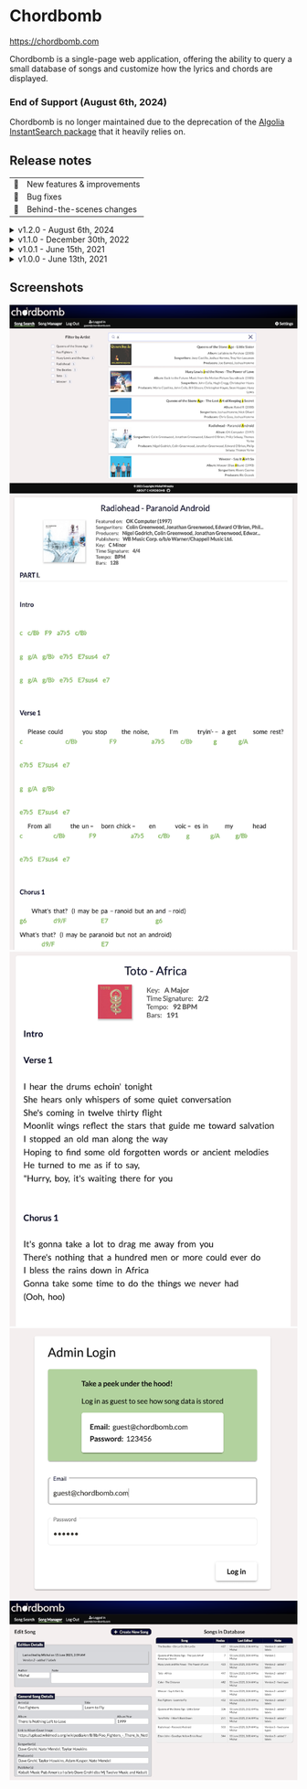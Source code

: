 # Chordbomb

<https://chordbomb.com>

Chordbomb is a single-page web application, offering the ability to query a small database of songs and customize how the lyrics and chords are displayed.

### End of Support (August 6th, 2024)

Chordbomb is no longer maintained due to the deprecation of the [Algolia InstantSearch package](https://www.npmjs.com/package/angular-instantsearch) that it heavily relies on.

## Release notes

|     |                             |
| --- | --------------------------- |
| 🚀  | New features & improvements |
| 🐛  | Bug fixes                   |
| 🔧  | Behind-the-scenes changes   |

<details>
<summary style="cursor: pointer">
v1.2.0 - August 6th, 2024
</summary>

- 🐛 Upgrade to Angular v12
- 🔧 Implement a production GitHub Action workflow
- 🔧 Update this README file

</details>

<details>
<summary style="cursor: pointer">
v1.1.0 - December 30th, 2022
</summary>

- 🔧 Configure AWS S3 static web hosting and CodeBuild pipeline after move away from Firebase hosting service
- 🔧 Update release log & layout of this README file

</details>

<details>
<summary style="cursor: pointer">
v1.0.1 - June 15th, 2021
</summary>

- 🐛 Fix site manifest bug
- 🐛 Revert instantsearch.js to 3.6.0 for better compatibility with other Algolia dependencies
- 🐛 Revert Ais-Search to automatically display all available songs before any query is made or filter added

</details>

<details>
<summary style="cursor: pointer">
v1.0.0 - June 13th, 2021
</summary>

- 🚀 10 songs stored in Firebase's Firestore Database
- 🚀 Songs searchable using Algolia's Instant Search API, which mirrors data through a series of Firebase Cloud Functions; search features include full-text search-as-you-type functionality and typo recognition for 1 every 4 characters
- 🚀 Admin login for editing songs in-app, with components lazy-loaded for increased app performance
- 🚀 Settings in sidenav giving user ability to select text font size and chord mode while viewing a song
- 🚀 Fully-responsive design with a dropdown navigation on smaller viewports

</details>

## Screenshots

![Chordbomb Screenshot 1](screenshots/screenshot-1.png 'Chordbomb - Search Song')
![Chordbomb Screenshot 2](screenshots/screenshot-2.png 'Chordbomb - Song with Chords')
![Chordbomb Screenshot 3](screenshots/screenshot-3.png 'Chordbomb - Song without Chords')
![Chordbomb Screenshot 4](screenshots/screenshot-4.png 'Chordbomb - Admin Login')
![Chordbomb Screenshot 5](screenshots/screenshot-5.png 'Chordbomb - Edit Song')
